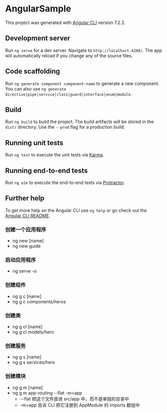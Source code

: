 # AngularSample

This project was generated with [Angular CLI](https://github.com/angular/angular-cli) version 7.2.2.

## Development server

Run `ng serve` for a dev server. Navigate to `http://localhost:4200/`. The app will automatically reload if you change any of the source files.

## Code scaffolding

Run `ng generate component component-name` to generate a new component. You can also use `ng generate directive|pipe|service|class|guard|interface|enum|module`.

## Build

Run `ng build` to build the project. The build artifacts will be stored in the `dist/` directory. Use the `--prod` flag for a production build.

## Running unit tests

Run `ng test` to execute the unit tests via [Karma](https://karma-runner.github.io).

## Running end-to-end tests

Run `ng e2e` to execute the end-to-end tests via [Protractor](http://www.protractortest.org/).

## Further help

To get more help on the Angular CLI use `ng help` or go check out the [Angular CLI README](https://github.com/angular/angular-cli/blob/master/README.md).

### 创建一个应用程序
+ ng new [name]
+ ng new guide

### 启动应用程序
+ ng serve -o

### 创建组件
+ ng g c [name]
+ ng g c components/heros

### 创建类
+ ng g cl [name]
+ ng g cl models/hero

### 创建服务
+ ng g s [name]
+ ng g s services/hero

### 创建模块
+ ng g m [name]
+ ng g m app-routing --flat -m=app
  + --flat 把这个文件放进 src/app 中，而不是单独的目录中
  + -m=app 告诉 CLI 把它注册到 AppModule 的 imports 数组中
